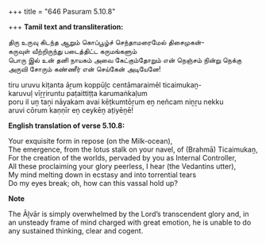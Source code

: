 +++
title = "646 Pasuram 5.10.8"

+++
**Tamil text and transliteration:**

திரு உருவு கிடந்த ஆறும் கொப்பூழ்ச் செந்தாமரைமேல் திசைமுகன்-  
கருவுள் வீற்றிருந்து படைத்திட்ட கருமங்களும்  
பொரு இல் உன் தனி நாயகம் அவை கேட்கும்தோறும் என் நெஞ்சம் நின்று நெக்கு  
அருவி சோரும் கண்ணீர் என் செய்கேன் அடியேனே!

tiru uruvu kiṭanta āṟum koppūḻc centāmaraimēl ticaimukaṉ-  
karuvuḷ vīṟṟiruntu paṭaittiṭṭa karumaṅkaḷum  
poru il uṉ taṉi nāyakam avai kēṭkumtōṟum eṉ neñcam niṉṟu nekku  
aruvi cōrum kaṇṇīr eṉ ceykēṉ aṭiyēṉē!

**English translation of verse 5.10.8:**

Your exquisite form in repose (on the Milk-ocean),  
The emergence, from the lotus stalk on your navel, of (Brahmā) Ticaimukaṉ,  
For the creation of the worlds, pervaded by you as Internal Controller,  
All these proclaiming your glory peerless, I hear (the Vedantins utter),  
My mind melting down in ecstasy and into torrential tears  
Do my eyes break; oh, how can this vassal hold up?

**Note**

The Āḻvār is simply overwhelmed by the Lord’s transcendent glory and, in an unsteady frame of mind charged with great emotion, he is unable to do any sustained thinking, clear and cogent.


